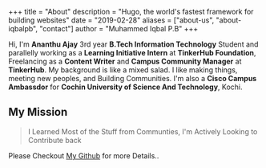 +++
title = "About"
description = "Hugo, the world's fastest framework for building websites"
date = "2019-02-28"
aliases = ["about-us", "about-iqbalpb", "contact"]
author = "Muhammed Iqbal P.B"
+++

Hi, I'm **Ananthu Ajay** 3rd year **B.Tech Information Technology** Student and parallelly working as a **Learning Initiative Intern** at **TinkerHub Foundation**, Freelancing as a **Content Writer** and **Campus Community Manager** at **TinkerHub**. My background is like a mixed salad. I like making things, meeting new peoples, and Building Communities. I'm also a **Cisco Campus Ambassdor** for **Cochin University of Science And Technology**, Kochi.

  ## My Mission
  > I Learned Most of the Stuff from Communties, I'm Actively Looking to Contribute back

Please Checkout [My Github](https://github.com/AnanthuAjay) for more Details..

